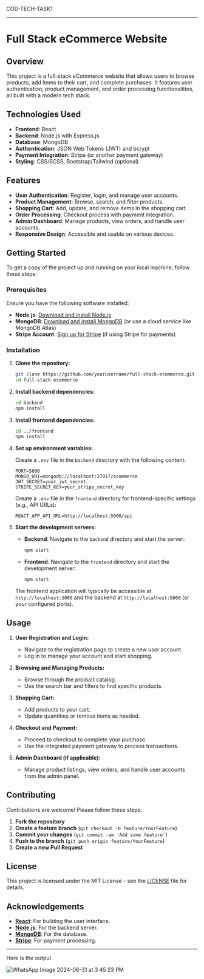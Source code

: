 COD-TECH-TASK1

---

# Full Stack eCommerce Website

## Overview

This project is a full-stack eCommerce website that allows users to browse products, add items to their cart, and complete purchases. It features user authentication, product management, and order processing functionalities, all built with a modern tech stack.

## Technologies Used

- **Frontend**: React
- **Backend**: Node.js with Express.js
- **Database**: MongoDB
- **Authentication**: JSON Web Tokens (JWT) and bcrypt
- **Payment Integration**: Stripe (or another payment gateway)
- **Styling**: CSS/SCSS, Bootstrap/Tailwind (optional)

## Features

- **User Authentication**: Register, login, and manage user accounts.
- **Product Management**: Browse, search, and filter products.
- **Shopping Cart**: Add, update, and remove items in the shopping cart.
- **Order Processing**: Checkout process with payment integration.
- **Admin Dashboard**: Manage products, view orders, and handle user accounts.
- **Responsive Design**: Accessible and usable on various devices.

## Getting Started

To get a copy of the project up and running on your local machine, follow these steps:

### Prerequisites

Ensure you have the following software installed:

- **Node.js**: [Download and install Node.js](https://nodejs.org/)
- **MongoDB**: [Download and install MongoDB](https://www.mongodb.com/try/download/community) (or use a cloud service like MongoDB Atlas)
- **Stripe Account**: [Sign up for Stripe](https://stripe.com) (if using Stripe for payments)

### Installation

1. **Clone the repository:**

   ```bash
   git clone https://github.com/yourusername/full-stack-ecommerce.git
   cd full-stack-ecommerce
   ```

2. **Install backend dependencies:**

   ```bash
   cd backend
   npm install
   ```

3. **Install frontend dependencies:**

   ```bash
   cd ../frontend
   npm install
   ```

4. **Set up environment variables:**

   Create a `.env` file in the `backend` directory with the following content:

   ```env
   PORT=5000
   MONGO_URI=mongodb://localhost:27017/ecommerce
   JWT_SECRET=your_jwt_secret
   STRIPE_SECRET_KEY=your_stripe_secret_key
   ```

   Create a `.env` file in the `frontend` directory for frontend-specific settings (e.g., API URLs):

   ```env
   REACT_APP_API_URL=http://localhost:5000/api
   ```

5. **Start the development servers:**

   - **Backend**: Navigate to the `backend` directory and start the server:

     ```bash
     npm start
     ```

   - **Frontend**: Navigate to the `frontend` directory and start the development server:

     ```bash
     npm start
     ```

   The frontend application will typically be accessible at `http://localhost:3000` and the backend at `http://localhost:5000` (or your configured ports).

## Usage

1. **User Registration and Login:**

   - Navigate to the registration page to create a new user account.
   - Log in to manage your account and start shopping.

2. **Browsing and Managing Products:**

   - Browse through the product catalog.
   - Use the search bar and filters to find specific products.

3. **Shopping Cart:**

   - Add products to your cart.
   - Update quantities or remove items as needed.

4. **Checkout and Payment:**

   - Proceed to checkout to complete your purchase.
   - Use the integrated payment gateway to process transactions.

5. **Admin Dashboard (if applicable):**

   - Manage product listings, view orders, and handle user accounts from the admin panel.

## Contributing

Contributions are welcome! Please follow these steps:

1. **Fork the repository**
2. **Create a feature branch** (`git checkout -b feature/YourFeature`)
3. **Commit your changes** (`git commit -am 'Add some feature'`)
4. **Push to the branch** (`git push origin feature/YourFeature`)
5. **Create a new Pull Request**

## License

This project is licensed under the MIT License - see the [LICENSE](LICENSE) file for details.

## Acknowledgements

- **[React](https://reactjs.org/)**: For building the user interface.
- **[Node.js](https://nodejs.org/)**: For the backend server.
- **[MongoDB](https://www.mongodb.com/)**: For the database.
- **[Stripe](https://stripe.com)**: For payment processing.

---
Here is the output

![WhatsApp Image 2024-08-31 at 3 45 23 PM](https://github.com/user-attachments/assets/605ce095-e450-4833-a14d-980163e456a1)


